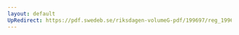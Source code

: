```yaml
---
layout: default
UpRedirect: https://pdf.swedeb.se/riksdagen-volumeG-pdf/199697/reg_199697_web.pdf
---
```


